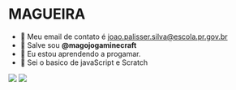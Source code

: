 # MAGUEIRA
- 👋 Meu email de contato é joao.palisser.silva@escola.pr.gov.br
- 👋 Salve sou **@magojogaminecraft**
- 👀 Eu estou aprendendo a progamar.
- 🌱 Sei o basico de javaScript e Scratch
<div>
  <a href="https://instagram.com/magors_ff" target="_blank"><img src="https://img.shields.io/badge/-Instagram-%23E4405F?style=for-the-               badge&logo=instagram&logoColor=white" target="_blank"></a>
  <a href = "mailto:contato@joaosilvapalisser@gmail.com"><img src="https://img.shields.io/badge/Gmail-D14836?style=for-the-badge&logo=gmail&logoColor=white" target="_blank"></a>
